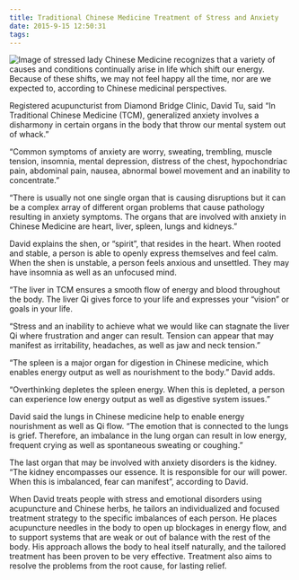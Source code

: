 ```yaml
---
title: Traditional Chinese Medicine Treatment of Stress and Anxiety
date: 2015-9-15 12:50:31
tags:
---
```

![Image of stressed lady](assets/stressed_lady.jpg)
Chinese Medicine recognizes that a variety of causes and conditions continually arise in life which shift our energy. Because of these shifts, we may not feel happy all the time, nor are we expected to, according to Chinese medicinal perspectives.

Registered acupuncturist from Diamond Bridge Clinic, David Tu, said “In Traditional Chinese Medicine (TCM), generalized anxiety involves a disharmony in certain organs in the body that throw our mental system out of whack.”

“Common symptoms of anxiety are worry, sweating, trembling, muscle tension, insomnia, mental depression, distress of the chest, hypochondriac pain, abdominal pain, nausea, abnormal bowel movement and an inability to concentrate.”

“There is usually not one single organ that is causing disruptions but it can be a complex array of different organ problems that cause pathology resulting in anxiety symptoms. The organs that are involved with anxiety in Chinese Medicine are heart, liver, spleen, lungs and kidneys.”

David explains the shen, or “spirit”, that resides in the heart. When rooted and stable, a person is able to openly express themselves and feel calm. When the shen is unstable, a person feels anxious and unsettled. They may have insomnia as well as an unfocused mind.

“The liver in TCM ensures a smooth flow of energy and blood throughout the body. The liver Qi gives force to your life and expresses your “vision” or goals in your life.

“Stress and an inability to achieve what we would like can stagnate the liver Qi where frustration and anger can result. Tension can appear that may manifest as irritability, headaches, as well as jaw and neck tension.”

“The spleen is a major organ for digestion in Chinese medicine, which enables energy output as well as nourishment to the body.” David adds.

“Overthinking depletes the spleen energy. When this is depleted, a person can experience low energy output as well as digestive system issues.”

David said the lungs in Chinese medicine help to enable energy nourishment as well as Qi flow. “The emotion that is connected to the lungs is grief. Therefore, an imbalance in the lung organ can result in low energy, frequent crying as well as spontaneous sweating or coughing.”

The last organ that may be involved with anxiety disorders is the kidney. “The kidney encompasses our essence. It is responsible for our will power. When this is imbalanced, fear can manifest”, according to David.

When David treats people with stress and emotional disorders using acupuncture and Chinese herbs, he tailors an individualized and focused treatment strategy to the specific imbalances of each person. He places acupuncture needles in the body to open up blockages in energy flow, and to support systems that are weak or out of balance with the rest of the body. His approach allows the body to heal itself naturally, and the tailored treatment has been proven to be very effective. Treatment also aims to resolve the problems from the root cause, for lasting relief.